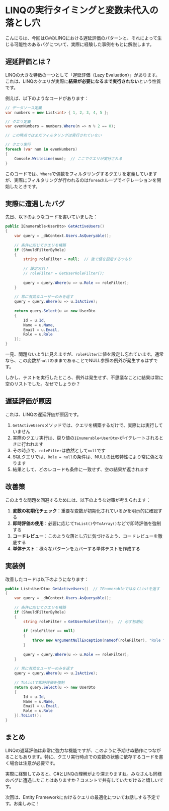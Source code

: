 # LINQの実行タイミングと変数未代入の落とし穴

こんにちは、今回はC#のLINQにおける遅延評価のパターンと、それによって生じる可能性のあるバグについて、実際に経験した事例をもとに解説します。

## 遅延評価とは？

LINQの大きな特徴の一つとして「遅延評価（Lazy Evaluation）」があります。これは、LINQのクエリが実際に**結果が必要になるまで実行されない**という性質です。

例えば、以下のようなコードがあります：

```csharp
// データソース定義
var numbers = new List<int> { 1, 2, 3, 4, 5 };

// クエリ定義
var evenNumbers = numbers.Where(n => n % 2 == 0);

// この時点ではまだフィルタリングは実行されていない

// クエリ実行
foreach (var num in evenNumbers)
{
    Console.WriteLine(num);  // ここでクエリが実行される
}
```

このコードでは、`Where`で偶数をフィルタリングするクエリを定義していますが、実際にフィルタリングが行われるのは`foreach`ループでイテレーションを開始したときです。

## 実際に遭遇したバグ

先日、以下のようなコードを書いていました：

```csharp
public IEnumerable<UserDto> GetActiveUsers()
{
    var query = _dbContext.Users.AsQueryable();
    
    // 条件に応じてクエリを構築
    if (ShouldFilterByRole)
    {
        string roleFilter = null;  // 後で値を設定するつもり
        
        // 設定忘れ！
        // roleFilter = GetUserRoleFilter();
        
        query = query.Where(u => u.Role == roleFilter);
    }
    
    // 常に有効なユーザーのみを返す
    query = query.Where(u => u.IsActive);
    
    return query.Select(u => new UserDto
    {
        Id = u.Id,
        Name = u.Name,
        Email = u.Email,
        Role = u.Role
    });
}
```

一見、問題ないように見えますが、`roleFilter`に値を設定し忘れています。通常なら、この変数が`null`のままであることでNULL参照の例外が発生するはずです。

しかし、テストを実行したところ、例外は発生せず、不思議なことに結果は常に空のリストでした。なぜでしょうか？

## 遅延評価が原因

これは、LINQの遅延評価が原因です。

1. `GetActiveUsers`メソッドでは、クエリを構築するだけで、実際には実行していません
2. 実際のクエリ実行は、戻り値の`IEnumerable<UserDto>`がイテレートされるときに行われます
3. その時点で、`roleFilter`は依然として`null`です
4. SQLクエリでは、`Role = null`の条件は、NULLの比較特性により常に偽となります
5. 結果として、どのレコードも条件に一致せず、空の結果が返されます

## 改善策

このような問題を回避するためには、以下のような対策が考えられます：

1. **変数の初期化チェック**：重要な変数が初期化されているかを明示的に確認する
2. **即時評価の使用**：必要に応じて`ToList()`や`ToArray()`などで即時評価を強制する
3. **コードレビュー**：このような落とし穴に気づけるよう、コードレビューを徹底する
4. **単体テスト**：様々なパターンをカバーする単体テストを作成する

## 実装例

改善したコードは以下のようになります：

```csharp
public List<UserDto> GetActiveUsers()  // IEnumerableではなくListを返す
{
    var query = _dbContext.Users.AsQueryable();
    
    // 条件に応じてクエリを構築
    if (ShouldFilterByRole)
    {
        string roleFilter = GetUserRoleFilter();  // 必ず初期化
        
        if (roleFilter == null)
        {
            throw new ArgumentNullException(nameof(roleFilter), "Role filter cannot be null");
        }
        
        query = query.Where(u => u.Role == roleFilter);
    }
    
    // 常に有効なユーザーのみを返す
    query = query.Where(u => u.IsActive);
    
    // ToListで即時評価を強制
    return query.Select(u => new UserDto
    {
        Id = u.Id,
        Name = u.Name,
        Email = u.Email,
        Role = u.Role
    }).ToList();
}
```

## まとめ

LINQの遅延評価は非常に強力な機能ですが、このように予期せぬ動作につながることもあります。特に、クエリ実行時点での変数の状態に依存するコードを書く場合は注意が必要です。

実際に経験してみると、C#とLINQの理解がより深まりますね。みなさんも同様のバグに遭遇したことはありますか？コメントで共有していただけると嬉しいです。

次回は、Entity Frameworkにおけるクエリの最適化についてお話しする予定です。お楽しみに！
